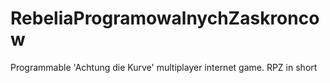 RebeliaProgramowalnychZaskroncow
================================

Programmable 'Achtung die Kurve' multiplayer internet game. RPZ in short
